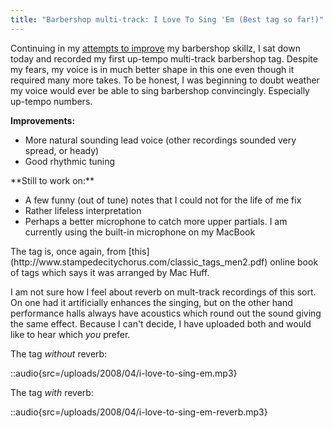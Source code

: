 ```yaml
---
title: "Barbershop multi-track: I Love To Sing 'Em (Best tag so far!)"
---
```


Continuing in my [attempts to improve](http://blog.classicalcode.com/category/music/barbershop/) my barbershop skillz, I sat down today and recorded my first up-tempo multi-track barbershop tag. Despite my fears, my voice is in much better shape in this one even though it required many more takes. To be honest, I was beginning to doubt weather my voice would ever be able to sing barbershop convincingly. Especially up-tempo numbers.

**Improvements:**
<ul>
	<li>More natural sounding lead voice (other recordings sounded very spread, or heady)</li>
	<li>Good rhythmic tuning</li>
</ul>
**Still to work on:**
<ul>
	<li>A few funny (out of tune) notes that I could not for the life of me fix</li>
	<li>Rather lifeless interpretation</li>
	<li>Perhaps a better microphone to catch more upper partials. I am currently using the built-in microphone on my MacBook</li>
</ul>
The tag is, once again, from [this](http://www.stampedecitychorus.com/classic_tags_men2.pdf) online book of tags which says it was arranged by Mac Huff.

I am not sure how I feel about reverb on mult-track recordings of this sort. On one had it artificially enhances the singing, but on the other hand performance halls always have acoustics which round out the sound giving the same effect. Because I can't decide, I have uploaded both and would like to hear which _you_ prefer.

The tag _without_ reverb:

::audio{src=/uploads/2008/04/i-love-to-sing-em.mp3}

The tag _with_ reverb:

::audio{src=/uploads/2008/04/i-love-to-sing-em-reverb.mp3}
